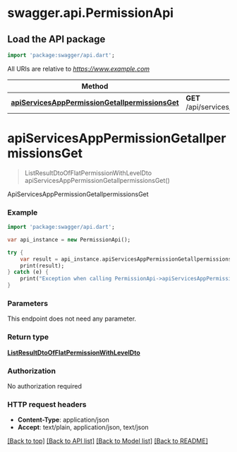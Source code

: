# swagger.api.PermissionApi

## Load the API package
```dart
import 'package:swagger/api.dart';
```

All URIs are relative to *https://www.example.com*

Method | HTTP request | Description
------------- | ------------- | -------------
[**apiServicesAppPermissionGetallpermissionsGet**](PermissionApi.md#apiServicesAppPermissionGetallpermissionsGet) | **GET** /api/services/app/Permission/GetAllPermissions | ApiServicesAppPermissionGetallpermissionsGet


# **apiServicesAppPermissionGetallpermissionsGet**
> ListResultDtoOfFlatPermissionWithLevelDto apiServicesAppPermissionGetallpermissionsGet()

ApiServicesAppPermissionGetallpermissionsGet



### Example 
```dart
import 'package:swagger/api.dart';

var api_instance = new PermissionApi();

try { 
    var result = api_instance.apiServicesAppPermissionGetallpermissionsGet();
    print(result);
} catch (e) {
    print("Exception when calling PermissionApi->apiServicesAppPermissionGetallpermissionsGet: $e\n");
}
```

### Parameters
This endpoint does not need any parameter.

### Return type

[**ListResultDtoOfFlatPermissionWithLevelDto**](ListResultDtoOfFlatPermissionWithLevelDto.md)

### Authorization

No authorization required

### HTTP request headers

 - **Content-Type**: application/json
 - **Accept**: text/plain, application/json, text/json

[[Back to top]](#) [[Back to API list]](../README.md#documentation-for-api-endpoints) [[Back to Model list]](../README.md#documentation-for-models) [[Back to README]](../README.md)

